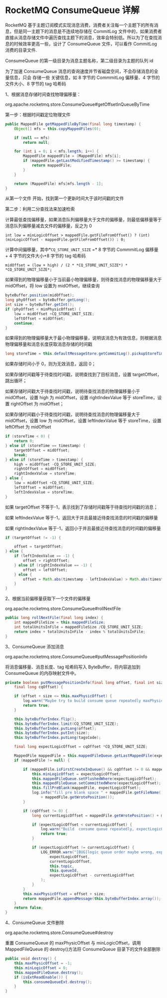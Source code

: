 # RocketMQ ConsumeQueue 详解

RocketMQ 基于主题订阅模式实现消息消费，消费者关注每一个主题下的所有消息，但是同一主题下的消息是不连续地存储在 CommitLog 文件中的，如果消费者直接从消息存储文件中遍历查找主题下的消息，效率会特别低。所以为了在查找消息的时候效率更高一些，设计了 ConsumeQueue 文件，可以看作 CommitLog 消费的目录文件.

ConsumeQueue 的第一级目录为消息主题名称，第二级目录为主题的队列 id

为了加速 ConsumeQueue 消息的查询速度并节省磁盘空间，不会存储消息的全量信息，只会 存储一些 关键信息，如 8 字节的 CommmitLog 偏移量、4 字节的文件大小、8 字节的 tag 哈希码

1、根据消息存储时间查找物理偏移量：

org.apache.rocketmq.store.ConsumeQueue#getOffsetInQueueByTime

第一步：根据时间戳定位物理文件

```java
public MappedFile getMappedFileByTime(final long timestamp) {
    Object[] mfs = this.copyMappedFiles(0);

    if (null == mfs)
        return null;

    for (int i = 0; i < mfs.length; i++) {
        MappedFile mappedFile = (MappedFile) mfs[i];
        if (mappedFile.getLastModifiedTimestamp() >= timestamp) {
            return mappedFile;
        }
    }

    return (MappedFile) mfs[mfs.length - 1];
}
```

从第一个文件 开始，找到第一个更新时间大于该时间戳的文件

第二步：利用二分查找法来加速检索

计算最低查找偏移量，如果消息队列偏移量大于文件的偏移量，则最低偏移量等于消息队列偏移量减去文件的偏移量，反之为 0

`int low = minLogicOffset > mappedFile.getFileFromOffset() ? (int) (minLogicOffset - mappedFile.getFileFromOffset()) : 0;`

计算中间偏移量，其中*`CQ_STORE_UNIT_SIZE` =* 8 字节的 CommmitLog 偏移量 + 4 字节的文件大小+8 字节的 tag 哈希码

`midOffset = (low + high) / (2 * *CQ_STORE_UNIT_SIZE*) * *CQ_STORE_UNIT_SIZE*;`

如果得到的物理偏移量小于当前最小物理偏移量，则待查找消息的物理偏移量大于 midOffset，将 low 设置为 midOffset，继续查询

```java
byteBuffer.position(midOffset);
long phyOffset = byteBuffer.getLong();
int size = byteBuffer.getInt();
if (phyOffset < minPhysicOffset) {
    low = midOffset +CQ_STORE_UNIT_SIZE;
    leftOffset = midOffset;
    continue;
}
```

如果得到的物理偏移量大于最小物理偏移量，说明该消息为有效信息，则根据消息物理偏移量和消息长度获取消息存储的时间戳

```java
long storeTime = this.defaultMessageStore.getCommitLog().pickupStoreTimestamp(phyOffset, size);
```

如果存储时间小于 0，则为无效消息，返回 0；

如果存储时间戳等于待查找时间戳，说明查找到了目标消息，设置 targetOffset，跳出循环；

如果存储时间戳大于待查找时间戳，说明待查找消息的物理偏移量小于 midOffset，设置 high 为 midOffset，设置 rightIndexValue 等于 storeTime，设置 rightOffset 为 midOffset；

如果存储时间戳小于待查找时间戳，说明待查找消息的物理偏移量大于 midOffset，设置 low 为 midOffset，设置 leftIndexValue 等于 storeTime，设置 leftOffset 为 midOffset

```java
if (storeTime < 0) {
    return 0;
} else if (storeTime == timestamp) {
    targetOffset = midOffset;
    break;
} else if (storeTime > timestamp) {
    high = midOffset -CQ_STORE_UNIT_SIZE;
    rightOffset = midOffset;
    rightIndexValue = storeTime;
} else {
    low = midOffset +CQ_STORE_UNIT_SIZE;
    leftOffset = midOffset;
    leftIndexValue = storeTime;
}
```

如果 targetOffset 不等于-1，表示找到了存储时间戳等于待查找时间戳的消息；

如果 leftIndexValue 等于-1，返回大于并且最接近待查找消息的时间戳的偏移量

如果 rightIndexValue 等于-1，返回小于并且最接近待查找消息的时间戳的偏移量

```java
if (targetOffset != -1) {

    offset = targetOffset;
} else {
    if (leftIndexValue == -1) {
        offset = rightOffset;
    } else if (rightIndexValue == -1) {
        offset = leftOffset;
    } else {
        offset = Math.abs(timestamp - leftIndexValue) > Math.abs(timestamp - rightIndexValue) ? rightOffset : leftOffset;
    }
}
```

2、根据当前偏移量获取下一个文件的偏移量

org.apache.rocketmq.store.ConsumeQueue#rollNextFile

```java
public long rollNextFile(final long index) {
    int mappedFileSize = this.mappedFileSize;
    int totalUnitsInFile = mappedFileSize /CQ_STORE_UNIT_SIZE;
    return index + totalUnitsInFile - index % totalUnitsInFile;
}
```

3、ConsumeQueue 添加消息

org.apache.rocketmq.store.ConsumeQueue#putMessagePositionInfo

将消息偏移量、消息长度、tag 哈希码写入 ByteBuffer，将内容追加到 ConsumeQueue 的内存映射文件中。

```java
private boolean putMessagePositionInfo(final long offset, final int size, final long tagsCode,
    final long cqOffset) {

    if (offset + size <= this.maxPhysicOffset) {
        log.warn("Maybe try to build consume queue repeatedly maxPhysicOffset={} phyOffset={}", maxPhysicOffset, offset);
        return true;
    }

    this.byteBufferIndex.flip();
    this.byteBufferIndex.limit(CQ_STORE_UNIT_SIZE);
    this.byteBufferIndex.putLong(offset);
    this.byteBufferIndex.putInt(size);
    this.byteBufferIndex.putLong(tagsCode);

    final long expectLogicOffset = cqOffset *CQ_STORE_UNIT_SIZE;

    MappedFile mappedFile = this.mappedFileQueue.getLastMappedFile(expectLogicOffset);
    if (mappedFile != null) {

        if (mappedFile.isFirstCreateInQueue() && cqOffset != 0 && mappedFile.getWrotePosition() == 0) {
            this.minLogicOffset = expectLogicOffset;
            this.mappedFileQueue.setFlushedWhere(expectLogicOffset);
            this.mappedFileQueue.setCommittedWhere(expectLogicOffset);
            this.fillPreBlank(mappedFile, expectLogicOffset);
            log.info("fill pre blank space " + mappedFile.getFileName() + " " + expectLogicOffset + " "
                + mappedFile.getWrotePosition());
        }

        if (cqOffset != 0) {
            long currentLogicOffset = mappedFile.getWrotePosition() + mappedFile.getFileFromOffset();

            if (expectLogicOffset < currentLogicOffset) {
                log.warn("Build  consume queue repeatedly, expectLogicOffset: {} currentLogicOffset: {} Topic: {} QID: {} Diff: {}", expectLogicOffset, currentLogicOffset, this.topic, this.queueId, expectLogicOffset - currentLogicOffset);
                return true;
            }

            if (expectLogicOffset != currentLogicOffset) {
                LOG_ERROR.warn("[BUG]logic queue order maybe wrong, expectLogicOffset: {} currentLogicOffset: {} Topic: {} QID: {} Diff: {}",
                    expectLogicOffset,
                    currentLogicOffset,
                    this.topic,
                    this.queueId,
                    expectLogicOffset - currentLogicOffset
                );
            }
        }
        this.maxPhysicOffset = offset + size;
        return mappedFile.appendMessage(this.byteBufferIndex.array());
    }
    return false;
}
```

4、ConsumeQueue 文件删除

org.apache.rocketmq.store.ConsumeQueue#destroy

重置 ConsumeQueue 的 maxPhysicOffset 与 minLogicOffset，调用 MappedFileQueue 的 destroy()方法将 ConsumeQueue 目录下的文件全部删除

```java
public void destroy() {
    this.maxPhysicOffset = -1;
    this.minLogicOffset = 0;
    this.mappedFileQueue.destroy();
    if (isExtReadEnable()) {
        this.consumeQueueExt.destroy();
    }
}
```
